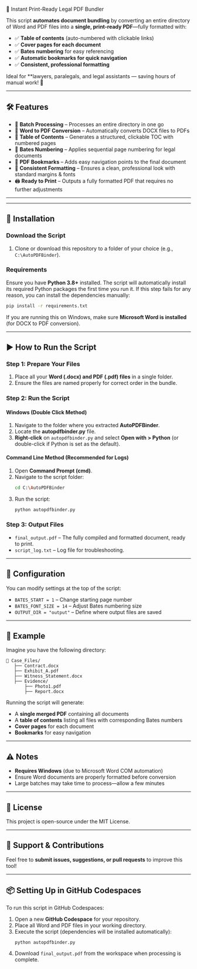 📄 Instant Print-Ready Legal PDF Bundler

This script **automates document bundling** by converting an entire directory of Word and PDF files into a **single, print-ready PDF**—fully formatted with:

- ✅ **Table of contents** (auto-numbered with clickable links)
- ✅ **Cover pages for each document**
- ✅ **Bates numbering** for easy referencing
- ✅ **Automatic bookmarks for quick navigation**
- ✅ **Consistent, professional formatting**

Ideal for **lawyers, paralegals, and legal assistants — saving hours of manual work! 🚀


---

## 🛠 Features

- 📂 **Batch Processing** – Processes an entire directory in one go
- 📝 **Word to PDF Conversion** – Automatically converts DOCX files to PDFs
- 📑 **Table of Contents** – Generates a structured, clickable TOC with numbered pages
- 🔢 **Bates Numbering** – Applies sequential page numbering for legal documents
- 🔖 **PDF Bookmarks** – Adds easy navigation points to the final document
- 📏 **Consistent Formatting** – Ensures a clean, professional look with standard margins & fonts
- 🖨 **Ready to Print** – Outputs a fully formatted PDF that requires no further adjustments

---

---

## 🚀 Installation

### **Download the Script**

1. Clone or download this repository to a folder of your choice (e.g., `C:\AutoPDFBinder`).

### **Requirements**

Ensure you have **Python 3.8+** installed. The script will automatically install
its required Python packages the first time you run it. If this step fails for
any reason, you can install the dependencies manually:

```sh
pip install -r requirements.txt
```

If you are running this on Windows, make sure **Microsoft Word is installed** (for DOCX to PDF conversion).

---

## ▶️ How to Run the Script

### **Step 1: Prepare Your Files**

1. Place all your **Word (.docx) and PDF (.pdf) files** in a single folder.
2. Ensure the files are named properly for correct order in the bundle.

### **Step 2: Run the Script**

#### **Windows (Double Click Method)**

1. Navigate to the folder where you extracted **AutoPDFBinder**.
2. Locate the **autopdfbinder.py** file.
3. **Right-click** on `autopdfbinder.py` and select **Open with > Python** (or double-click if Python is set as the default).

#### **Command Line Method (Recommended for Logs)**

1. Open **Command Prompt (cmd)**.
2. Navigate to the script folder:
   ```sh
   cd C:\AutoPDFBinder
   ```
3. Run the script:
   ```sh
   python autopdfbinder.py
   ```

### **Step 3: Output Files**

- `final_output.pdf` – The fully compiled and formatted document, ready to print.
- `script_log.txt` – Log file for troubleshooting.

---

## 🔧 Configuration

You can modify settings at the top of the script:

- `BATES_START = 1` – Change starting page number
- `BATES_FONT_SIZE = 14` – Adjust Bates numbering size
- `OUTPUT_DIR = "output"` – Define where output files are saved

---

## 📌 Example

Imagine you have the following directory:

```
📁 Case_Files/
   ├── Contract.docx
   ├── Exhibit_A.pdf
   ├── Witness_Statement.docx
   ├── Evidence/
       ├── Photo1.pdf
       ├── Report.docx
```

Running the script will generate:

- A **single merged PDF** containing all documents
- A **table of contents** listing all files with corresponding Bates numbers
- **Cover pages** for each document
- **Bookmarks** for easy navigation

---

## ⚠️ Notes

- **Requires Windows** (due to Microsoft Word COM automation)
- Ensure Word documents are properly formatted before conversion
- Large batches may take time to process—allow a few minutes

---

## 📜 License

This project is open-source under the MIT License.

---

## 💬 Support & Contributions

Feel free to **submit issues, suggestions, or pull requests** to improve this tool!

---

## 📦 Setting Up in GitHub Codespaces

To run this script in GitHub Codespaces:

1. Open a new **GitHub Codespace** for your repository.
2. Place all Word and PDF files in your working directory.
3. Execute the script (dependencies will be installed automatically):
   ```sh
   python autopdfbinder.py
   ```
4. Download `final_output.pdf` from the workspace when processing is complete.
